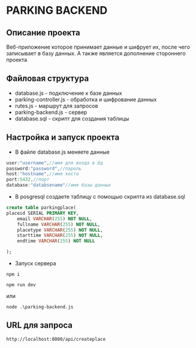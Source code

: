 # PARKING BACKEND

## Описание проекта

Веб-приложение которое принимает данные и шифрует их, после чего записывает в базу данных.
А также является дополнение стороннего проекта

## Файловая структура

-   database.js - подключение к базе данных
-   parking-controller.js - обработка и шифрование данных
-   rutes.js - маршрут для запросов
-   parking-backend.js - сервер
-   database.sql - скрипт для создания таблицы

## Настройка и запуск проекта

-   В файле database.js меняете данные

```js
user:"username",//имя для входа в бд
password:"password",//пароль
host:"hostname",//имя хоста
port:5432,//порт
database:"databsename"//имя базы данных
```

-   В posgresql создаете таблицу с помощью скрипта из database.sql

```sql
create table parkingplace(
placeid SERIAL PRIMARY KEY,
	email VARCHAR(255) NOT NULL,
	fullname VARCHAR(255) NOT NULL,
	placetype VARCHAR(255) NOT NULL,
	starttime VARCHAR(255) NOT NULL,
	endtime VARCHAR(255) NOT NULL

);
```

-   Запуск сервера

```
npm i
```

```
npm run dev
```

или

```
node .\parking-backend.js
```

## URL для запроса

```
http://localhost:8080/api/createplace
```
